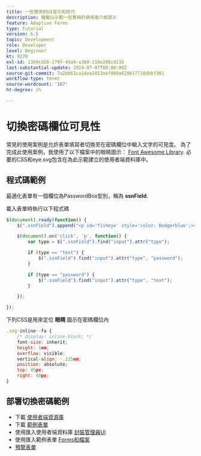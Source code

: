 ```yaml
---
title: 一些實用的UI提示和技巧
description: 檔案以示範一些實用的使用者介面提示
feature: Adaptive Forms
type: Tutorial
version: 6.5
topic: Development
role: Developer
level: Beginner
kt: 9270
exl-id: 13b9cd28-2797-4da9-a300-218e208cd21b
last-substantial-update: 2019-07-07T00:00:00Z
source-git-commit: 7a2bb61ca1dea1013eef088a629b17718dbbf381
workflow-type: tm+mt
source-wordcount: '167'
ht-degree: 2%

---
```


# 切換密碼欄位可見性

常見的使用案例是允許表單填寫者切換至在密碼欄位中輸入文字的可見度。
為了完成此使用案例，我使用了以下檔案中的眼睛圖示： [Font Awesome Library](https://fontawesome.com/). 必要的CSS和eye.svg包含在為此示範建立的使用者端資料庫中。



## 程式碼範例

最適化表單有一個欄位為PasswordBox型別，稱為 **ssnField**.

載入表單時執行以下程式碼

```javascript
$(document).ready(function() {
    $(".ssnField").append("<p id='fisheye' style='color: Dodgerblue';><i class='fa fa-eye'></i></p>");

    $(document).on('click', 'p', function() {
        var type = $(".ssnField").find("input").attr("type");

        if (type == "text") {
            $(".ssnField").find("input").attr("type", "password");
        }

        if (type == "password") {
            $(".ssnField").find("input").attr("type", "text");
        }

    });

});
```

下列CSS是用來定位 **眼睛** 圖示在密碼欄位內

```javascript
.svg-inline--fa {
    /* display: inline-block; */
    font-size: inherit;
    height: 1em;
    overflow: visible;
    vertical-align: -.125em;
    position: absolute;
    top: 45px;
    right: 40px;
}
```

## 部署切換密碼範例

* 下載 [使用者端資源庫](assets/simple-ui-tips.zip)
* 下載 [範例表單](assets/simple-ui-tricks-form.zip)
* 使用匯入使用者端資料庫 [封裝管理員UI](http://localhost:4502/crx/packmgr/index.jsp)
* 使用匯入範例表單 [Forms和檔案](http://localhost:4502/aem/forms.html/content/dam/formsanddocuments)
* [預覽表單](http://localhost:4502/content/dam/formsanddocuments/simpleuitips/jcr:content?wcmmode=disabled)
